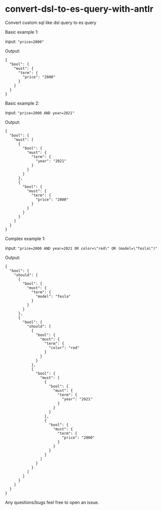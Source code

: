 # convert-dsl-to-es-query-with-antlr
Convert custom sql like dsl query to es query

Basic example 1:

input: `"price=2000"`

Output: 
```
{
  "bool": {
    "must": {
      "term": {
        "price": "2000"
      }
    }
  }
}
```

Basic example 2:

input: `"price=2000 AND year=2021"`

Output: 

```
{
  "bool": {
    "must": [
      {
        "bool": {
          "must": {
            "term": {
              "year": "2021"
            }
          }
        }
      },
      {
        "bool": {
          "must": {
            "term": {
              "price": "2000"
            }
          }
        }
      }
    ]
  }
}

```

Complex example 1:

input: `"price=2000 AND year=2021 OR color=\"red\" OR (model=\"Tesla\")"`

Output: 

```
{
  "bool": {
    "should": [
      {
        "bool": {
          "must": {
            "term": {
              "model": "Tesla"
            }
          }
        }
      },
      {
        "bool": {
          "should": [
            {
              "bool": {
                "must": {
                  "term": {
                    "color": "red"
                  }
                }
              }
            },
            {
              "bool": {
                "must": [
                  {
                    "bool": {
                      "must": {
                        "term": {
                          "year": "2021"
                        }
                      }
                    }
                  },
                  {
                    "bool": {
                      "must": {
                        "term": {
                          "price": "2000"
                        }
                      }
                    }
                  }
                ]
              }
            }
          ]
        }
      }
    ]
  }
}

```

Any questions/bugs feel free to open an issue.

